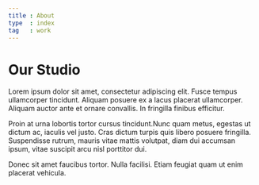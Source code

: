 ```yaml
---
title : About
type  : index
tag   : work
---
```


# Our Studio

Lorem ipsum dolor sit amet, consectetur adipiscing elit. Fusce tempus ullamcorper tincidunt. Aliquam posuere ex a lacus placerat ullamcorper. Aliquam auctor ante et ornare convallis. In fringilla finibus efficitur.

Proin at urna lobortis tortor cursus tincidunt.Nunc quam metus, egestas ut dictum ac, iaculis vel justo. Cras dictum turpis quis libero posuere fringilla. Suspendisse rutrum, mauris vitae mattis volutpat, diam dui accumsan ipsum, vitae suscipit arcu nisl porttitor dui.

Donec sit amet faucibus tortor. Nulla facilisi. Etiam feugiat quam ut enim placerat vehicula.

